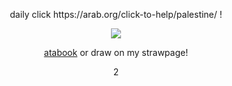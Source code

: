 <p align=center> daily click https://arab.org/click-to-help/palestine/ !</p>
<p align=center> <img src=https://komarev.com/ghpvc/?username=NAAKY0&color=af8150&style=flat-square&label=temp&abbreviated=true&base=200>
<p align=center> <a sign my href="https://alienstage.atabook.org/">atabook</a> or draw on my strawpage! </p>
<p align=center> 2 </p>
